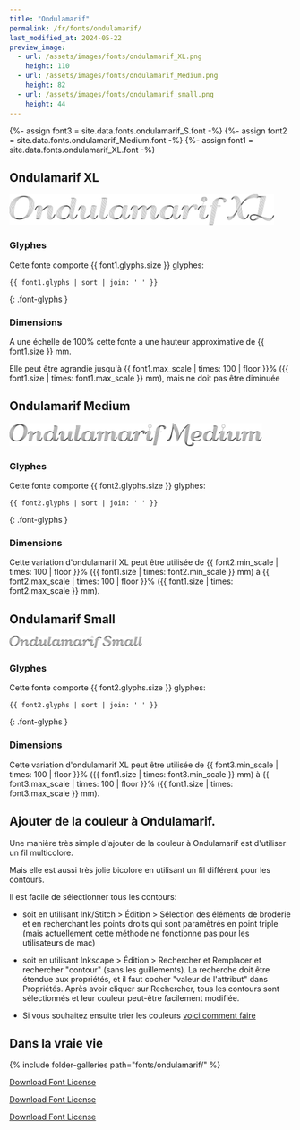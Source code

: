 ```yaml
---
title: "Ondulamarif"
permalink: /fr/fonts/ondulamarif/
last_modified_at: 2024-05-22
preview_image:
  - url: /assets/images/fonts/ondulamarif_XL.png
    height: 110
  - url: /assets/images/fonts/ondulamarif_Medium.png
    height: 82
  - url: /assets/images/fonts/ondulamarif_small.png
    height: 44
---
```

{%- assign font3 = site.data.fonts.ondulamarif_S.font -%}
{%- assign font2 = site.data.fonts.ondulamarif_Medium.font -%}
{%- assign font1 = site.data.fonts.ondulamarif_XL.font -%}


## Ondulamarif XL
<img 
     src="/assets/images/fonts/ondulamarif_XL.png"
     alt="Ondulamarif XL " height="55">
     
### Glyphes

Cette fonte comporte  {{ font1.glyphs.size }} glyphes:

```
{{ font1.glyphs | sort | join: ' ' }}
```
{: .font-glyphs }


### Dimensions

A une échelle de  100% cette fonte a une hauteur approximative de  {{ font1.size }} mm. 

Elle peut être agrandie jusqu'à   {{ font1.max_scale | times: 100 | floor }}% ({{ font1.size | times: font1.max_scale }} mm), mais ne doit pas être diminuée




## Ondulamarif Medium

<img 
     src="/assets/images/fonts/ondulamarif_Medium.png"
     alt="Ondulamarif XL " height="41">

### Glyphes

Cette fonte comporte  {{ font2.glyphs.size }} glyphes:

```
{{ font2.glyphs | sort | join: ' ' }}
```
{: .font-glyphs }


###  Dimensions

Cette variation d'ondulamarif XL   peut être utilisée 
 de {{ font2.min_scale | times: 100 | floor }}% ({{ font1.size | times: font2.min_scale }} mm)
à {{ font2.max_scale | times: 100 | floor }}% ({{ font1.size | times: font2.max_scale }} mm).

## Ondulamarif Small
<img 
     src="/assets/images/fonts/ondulamarif_small.png"
     alt="Ondulamarif XL " height="22">

### Glyphes

Cette fonte comporte  {{ font2.glyphs.size }} glyphes:

```
{{ font2.glyphs | sort | join: ' ' }}
```
{: .font-glyphs }


### Dimensions

Cette variation d'ondulamarif XL   peut être utilisée 
 de {{ font3.min_scale | times: 100 | floor }}% ({{ font1.size | times: font3.min_scale }} mm)
à {{ font3.max_scale | times: 100 | floor }}% ({{ font1.size | times: font3.max_scale }} mm).

## Ajouter de la couleur à Ondulamarif.

Une manière très simple d'ajouter de la couleur à Ondulamarif est d'utiliser un fil multicolore. 

Mais elle est aussi  très jolie  bicolore en utilisant un fil différent pour les contours. 

Il est  facile  de sélectionner tous les contours:
* soit en utilisant Ink/Stitch  > Édition > Sélection des éléments de broderie et en recherchant  les  points droits qui sont paramètrés en point triple (mais actuellement cette méthode ne fonctionne pas pour les utilisateurs de mac)
* soit en utilisant Inkscape >  Édition  >  Rechercher et Remplacer et rechercher "contour" (sans les guillements). La recherche doit être étendue aux propriétés, et il faut cocher "valeur de l'attribut" dans Propriétés. Après avoir cliquer sur Rechercher, tous les contours sont sélectionnés et leur couleur peut-être facilement modifiée.

* Si vous souhaitez ensuite trier les  couleurs [voici comment faire](https://inkstitch.org/fr/docs/lettering/#tri-des-couleurs)



## Dans la vraie vie


{% include folder-galleries path="fonts/ondulamarif/" %}

[Download Font License](https://github.com/inkstitch/inkstitch/tree/main/fonts/ondulamarif_XL/LICENSE)

[Download Font License](https://github.com/inkstitch/inkstitch/tree/main/fonts/ondulamarif_Medium/LICENSE)

[Download Font License](https://github.com/inkstitch/inkstitch/tree/main/fonts/ondulamarif_S/LICENSE)
